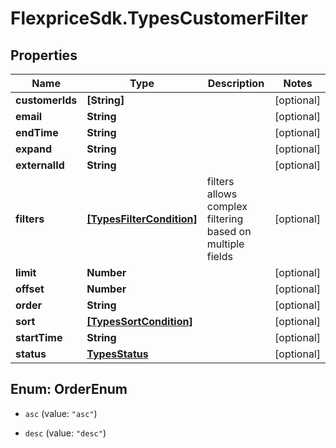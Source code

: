 # FlexpriceSdk.TypesCustomerFilter

## Properties

Name | Type | Description | Notes
------------ | ------------- | ------------- | -------------
**customerIds** | **[String]** |  | [optional] 
**email** | **String** |  | [optional] 
**endTime** | **String** |  | [optional] 
**expand** | **String** |  | [optional] 
**externalId** | **String** |  | [optional] 
**filters** | [**[TypesFilterCondition]**](TypesFilterCondition.md) | filters allows complex filtering based on multiple fields | [optional] 
**limit** | **Number** |  | [optional] 
**offset** | **Number** |  | [optional] 
**order** | **String** |  | [optional] 
**sort** | [**[TypesSortCondition]**](TypesSortCondition.md) |  | [optional] 
**startTime** | **String** |  | [optional] 
**status** | [**TypesStatus**](TypesStatus.md) |  | [optional] 



## Enum: OrderEnum


* `asc` (value: `"asc"`)

* `desc` (value: `"desc"`)




